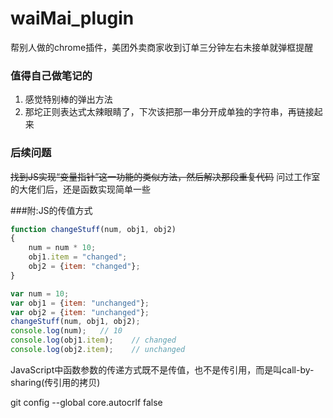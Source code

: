 # waiMai_plugin

帮别人做的chrome插件，美团外卖商家收到订单三分钟左右未接单就弹框提醒

### 值得自己做笔记的

1. 感觉特别棒的弹出方法
2. 那坨正则表达式太辣眼睛了，下次该把那一串分开成单独的字符串，再链接起来

### 后续问题

~~找到JS实现“变量指针”这一功能的类似方法，然后解决那段重复代码~~
问过工作室的大佬们后，还是函数实现简单一些

###附:JS的传值方式
```js
function changeStuff(num, obj1, obj2)
{
    num = num * 10;
    obj1.item = "changed";
    obj2 = {item: "changed"};
}

var num = 10;
var obj1 = {item: "unchanged"};
var obj2 = {item: "unchanged"};
changeStuff(num, obj1, obj2);
console.log(num);   // 10
console.log(obj1.item);    // changed
console.log(obj2.item);    // unchanged
```
JavaScript中函数参数的传递方式既不是传值，也不是传引用，而是叫call-by-sharing(传引用的拷贝)

git config --global core.autocrlf false 
